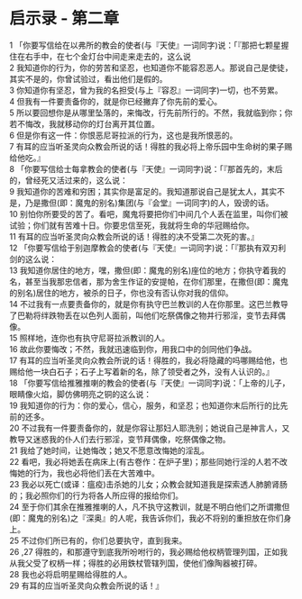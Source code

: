 # 启示录 - 第二章
  
 1 「你要写信给在以弗所的教会的使者(与『天使』一词同字)说：「『那把七颗星握住在右手中，在七个金灯台中间走来走去的，这么说  
 2 我知道你的行为，你的劳苦和坚忍，也知道你不能容忍恶人。那说自己是使徒，其实不是的，你曾试验过，看出他们是假的。  
 3 你知道你有坚忍，曾为我的名担受(与上『容忍』一词同字)一切，也不劳累。  
 4 但我有一件要责备你的，就是你已经撇弃了你先前的爱心。  
 5 所以要回想你是从哪里坠落的，来悔改，行先前所行的。不然，我就临到你；你若不悔改，我就移动你的灯台离开其位置。  
 6 但是你有这一件：你恨恶尼哥拉派的行为，这也是我所恨恶的。  
 7 有耳的应当听圣灵向众教会所说的话！得胜的我必将上帝乐园中生命树的果子赐给他吃。』  
 8 「你要写信给士每拿教会的使者(与『天使』一词同字)说：「『那首先的，末后的，曾经死又活过来的，这么说：  
 9 我知道你的苦难和穷困；其实你是富足的。我知道那说自己是犹太人，其实不是，乃是撒但(即：魔鬼的别名)集团(与『会堂』一词同字)的人，毁谤的话。  
 10 别怕你所要受的苦了。看吧，魔鬼将要把你们中间几个人丢在监里，叫你们被试验；你们就有苦难十日。你要忠信至死，我就将生命的华冠赐给你。  
 11 有耳的应当听圣灵向众教会所说的话！得胜的决不受第二次死的害。』  
 12 「你要写信给于别迦摩教会的使者(与『天使』一词同字)说：「『那执有双刃利剑的这么说：  
 13 我知道你居住的地方，嘿，撒但(即：魔鬼的别名)座位的地方；你执守着我的名，甚至当我那忠信者，那为舍生作证的安提帕，在你们那里，在撒但(即：魔鬼的别名)居住的地方，被杀的日子，你也没有否认你对我的信仰。  
 14 不过我有一点要责备你的，就是你有执守巴兰教训的人在你那里。这巴兰教导了巴勒将绊跌物丢在以色列人面前，叫他们吃祭偶像之物并行邪淫，变节去拜偶像。  
 15 照样地，连你也有执守尼哥拉派教训的人。  
 16 故此你要悔改；不然，我就迅速临到你，用我口中的剑同他们争战。  
 17 有耳的应当听圣灵向众教会所说的话！得胜的，我必将隐藏的吗哪赐给他，也赐给他一块白石子；石子上写着新的名，除了领受者之外，没有人认识的。』  
 18 「你要写信给推雅推喇的教会的使者(与『天使』一词同字)说：「上帝的儿子，眼睛像火焰，脚仿佛明亮之铜的这么说：  
 19 我知道你的行为：你的爱心，信心，服务，和坚忍；也知道你末后所行的比先前的还多。  
 20 不过我有一件要责备你的，就是你容让那妇人耶洗别；她说自己是神言人，又教导又迷惑我的仆人们去行邪淫，变节拜偶像，吃祭偶像之物。  
 21 我给了她时间，让她悔改；她又不愿意改悔她的淫乱。  
 22 看吧，我必将她丢在病床上(有古卷作：在炉子里)；那些同她行淫的人若不改悔她的行为，我也必将他们丢在大苦难中。  
 23 我必以死亡(或译：瘟疫)击杀她的儿女；众教会就知道我是探索透人肺腑肾肠的；我必照你们的行为将各人所应得的报给你们。  
 24 至于你们其余在推雅推喇的人，凡不执守这教训，就是不明白他们之所谓撒但(即：魔鬼的别名)之『深奥』的人呢，我告诉你们，我必不将别的重担放在你们身上。  
 25 不过你们所已有的，你们总要执守，直到我来。  
 26 ,27 得胜的，和那遵守到底我所吩咐行的，我必赐给他权柄管理列国，正如我从我父受了权柄一样；得胜的必用鉄杖管辖列国，使他们像陶器被打碎。  
 28 我也必将启明星赐给得胜的人。  
 29 有耳的应当听圣灵向众教会所说的话！』